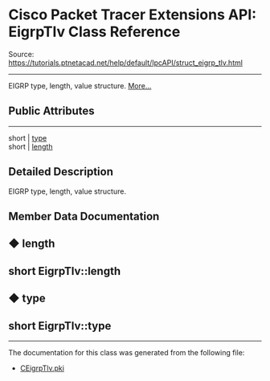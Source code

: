 # Cisco Packet Tracer Extensions API: EigrpTlv Class Reference

Source: https://tutorials.ptnetacad.net/help/default/IpcAPI/struct_eigrp_tlv.html

---

EIGRP type, length, value structure. [More...](struct_eigrp_tlv.html#details)

##  Public Attributes  
  
---  
short | [type](struct_eigrp_tlv.html#ac5eab438f4185b0a2a37c27dceb78add)  
short | [length](struct_eigrp_tlv.html#ab1b096203075d93c7d840e8438d03028)  
  
## Detailed Description

EIGRP type, length, value structure. 

## Member Data Documentation

## ◆ length

short EigrpTlv::length  
---  
  
## ◆ type

short EigrpTlv::type  
---  
  
* * *

The documentation for this class was generated from the following file:

  * [CEigrpTlv.pki](_c_eigrp_tlv_8pki.html)


